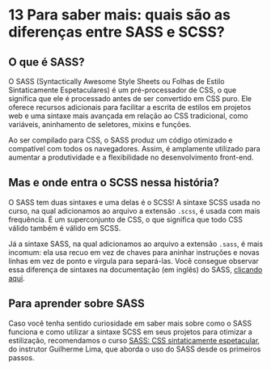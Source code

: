 # 13 Para saber mais: quais são as diferenças entre SASS e SCSS?

## O que é SASS?

O SASS (Syntactically Awesome Style Sheets ou Folhas de Estilo Sintaticamente Espetaculares) é um pré-processador de CSS, o que significa que ele é processado antes de ser convertido em CSS puro. Ele oferece recursos adicionais para facilitar a escrita de estilos em projetos web e uma sintaxe mais avançada em relação ao CSS tradicional, como variáveis, aninhamento de seletores, mixins e funções.

Ao ser compilado para CSS, o SASS produz um código otimizado e compatível com todos os navegadores. Assim, é amplamente utilizado para aumentar a produtividade e a flexibilidade no desenvolvimento front-end.

## Mas e onde entra o SCSS nessa história?

O SASS tem duas sintaxes e uma delas é o SCSS! A sintaxe SCSS usada no curso, na qual adicionamos ao arquivo a extensão `.scss`, é usada com mais frequência. É um superconjunto de CSS, o que significa que todo CSS válido também é válido em SCSS.

Já a sintaxe SASS, na qual adicionamos ao arquivo a extensão `.sass`, é mais incomum: ela usa recuo em vez de chaves para aninhar instruções e novas linhas em vez de ponto e vírgula para separá-las. Você consegue observar essa diferença de sintaxes na documentação (em inglês) do SASS, [clicando aqui](https://sass-lang.com/guide#:~:text=With%20that%20in%20mind%2C%20here%27s%20an%20example%20of%20some%20typical%20styles%20for%20a%C2%A0site%27s%20navigation%3A).

## Para aprender sobre SASS

Caso você tenha sentido curiosidade em saber mais sobre como o SASS funciona e como utilizar a sintaxe SCSS em seus projetos para otimizar a estilização, recomendamos o curso [SASS: CSS sintaticamente espetacular](https://cursos.alura.com.br/course/sass-css-sintaticamente-espetacular), do instrutor Guilherme Lima, que aborda o uso do SASS desde os primeiros passos.